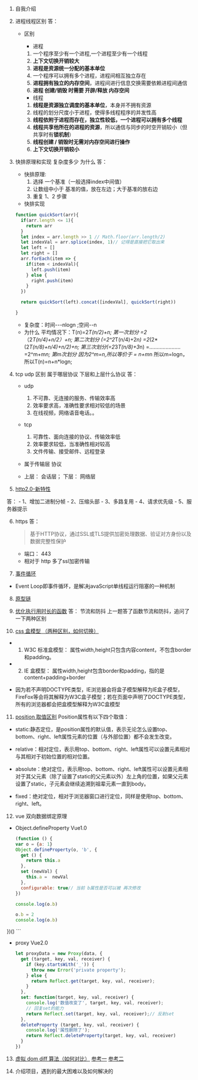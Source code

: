 1. 自我介绍

2. 进程线程区别
  答：
    - 区别
      - 进程
      1. 一个程序至少有一个进程,一个进程至少有一个线程
      2. **上下文切换开销较大**
      3. **进程是资源统一分配的基本单位**
      4. 一个程序可以拥有多个进程，进程间相互独立存在
      5. **进程拥有独立的内存空间**，进程间进行信息交换需要依赖进程间通信
      6. **进程 创建/销毁 时需要 开辟/释放 内存空间**

      - 线程
      1. **线程是资源独立调度的基本单位**，本身并不拥有资源
      2. 线程的划分尺度小于进程，使得多线程程序的并发性高
      3. **线程依附于进程而存在，独立性较低，一个进程可以拥有多个线程**
      4. **线程共享他所在的进程的资源**，所以通信与同步的时空开销较小（但共享时有**锁机制**）
      5. **线程创建 / 销毁时无需对内存空间进行操作**
      6. **上下文切换开销较小**

3. 快排原理和实现 复杂度多少 为什么
  答：
    - 快排原理: 
      1. 选择 一个基准（一般选择index中间值）
      2. 让数组中小于 基准的值，放在左边；大于基准的放右边
      3. 重复 1、2 步骤
    - 快排实现
    ```js
    function quickSort(arr){
      if(arr.length <= 1){
        return arr
      }
      let index = arr.length >> 1 // Math.floor(arr.length/2)
      let indexVal = arr.splice(index, 1)// 记得是直接把它取出来
      let left = []
      let right = []
      arr.forEach(item => {
        if(item < indexVal){
          left.push(item)
        } else {
          right.push(item)
        }
      })

      return quickSort(left).concat([indexVal], quickSort(right))

    }
    ```
    - 复杂度：时间---nlogn  ;空间--n
    - 为什么
      平均情况下：T(n)=2*T(n/2)+n;      第一次划分
      =2*（2*T(n/4)+n/2）+n;     第二次划分  (=2^2*T(n/4)+2*n)
      =2*(2*(2*T(n/8)+n/4)+n/2)+n;     第三次划分(=2*3*T(n/8)+3*n)
      =.....................
      =2^m+m*n;  第m次划分
      因为2^m=n,所以等价于 = n+m*n
      所以m=logn，所以T(n)=n+n*logn;   

4. tcp udp 区别 属于哪层协议 下层和上层什么协议
  答：
    - udp
      1. 不可靠、无连接的服务、传输效率高
      2. 效率要求高，准确性要求相对较低的场景
      3. 在线视频，网络语音电话。。
    
    - tcp
      1. 可靠性、面向连接的协议、传输效率低
      2. 效率要求较低，当准确性相对较高
      3. 文件传输、接受邮件、远程登录
    - 属于传输层 协议
    - 上层： 会话层； 下层： 网络层

5. [http2.0-新特性](https://blog.csdn.net/qq_32337109/article/details/79975253)

  答： 
    - 1、增加二进制分帧
    - 2、压缩头部
    - 3、多路复用
    - 4、请求优先级
    - 5、服务器提示


6. https
  答：
    > 基于HTTP协议，通过SSL或TLS提供加密处理数据、验证对方身份以及数据完整性保护
    - 端口： 443
    - 相对于 http 多了ssl加密传输

7. [事件循环](https://juejin.im/post/5e647b806fb9a07cc50f19b5)

  - Event Loop即事件循环，是解决javaScript单线程运行阻塞的一种机制

8. [原型链](https://www.jianshu.com/p/be7c95714586)

9. [优化执行用时长的函数](https://juejin.im/post/5df2350c518825123e7af1ab)
  答： 节流和防抖
  上一题答了函数节流和防抖，追问了一下两种区别

10. [css 盒模型 （两种区别，如何切换）](https://juejin.im/post/59ef72f5f265da4320026f76)
  - 1. W3C 标准盒模型：
      属性width,height只包含内容content，不包含border和padding。
  - 2. IE 盒模型：
      属性width,height包含border和padding，指的是content+padding+border

  - 因为若不声明DOCTYPE类型，IE浏览器会将盒子模型解释为IE盒子模型，FireFox等会将其解释为W3C盒子模型；若在页面中声明了DOCTYPE类型，所有的浏览器都会把盒模型解释为W3C盒模型

11. [position 取值区别](https://blog.csdn.net/Zetang_Wu/article/details/81589687)
  Position属性有以下四个取值：

  - static:静态定位，是position属性的默认值，表示无论怎么设置top、bottom、right、left属性元素的位置（与外部位置）都不会发生改变。

  - relative：相对定位，表示用top、bottom、right、left属性可以设置元素相对与其相对于初始位置的相对位置。

  - absolute：绝对定位，表示用top、bottom、right、left属性可以设置元素相对于其父元素（除了设置了static的父元素以外）左上角的位置，如果父元素设置了static，子元素会继续追溯到祖辈元素一直到body。

  - fixed：绝对定位，相对于浏览器窗口进行定位，同样是使用top、bottom、right、left。


12. vue 双向数据绑定原理
  - Object.defineProperty Vue1.0
    ```js
    (function () {
    var o = {a: 1}
    Object.defineProperty(o, 'b', {
      get () {
        return this.a
      },
      set (newVal) {
        this.a =  newVal
      },
      configurable: true// 当前 b属性是否可以被 再次修改
    })

    console.log(o.b)

    o.b = 2
    console.log(o.b)
  })()
    ```
  - proxy Vue2.0
    ```js
    let proxyData = new Proxy(data, {
      get (target, key, val, receiver) {
        if (key.startsWith('_')) {
          throw new Error('private property');
        } else {
          return Reflect.get(target, key, val, receiver);
        }
      },
      set: function(target, key, val, receiver) {
        console.log('数值改变了', target, key, val, receiver);
        // 回复set的能力
        return Reflect.set(target, key, val, receiver);// 反射set
      },
      deleteProperty (target, key, val, receiver) {
        console.log('属性删除了');
        return Reflect.deleteProperty(target, key, val, receiver)
      }
    })
    ```

13. [虚拟 dom diff 算法（如何对比）](https://www.cnblogs.com/simpul/p/11583383.html)
    [参考一](https://juejin.im/post/5a3200fe51882554bd5111a0)
    [参考二](https://www.jianshu.com/p/55e67e8739f6)

14. 介绍项目，遇到的最大困难以及如何解决的
